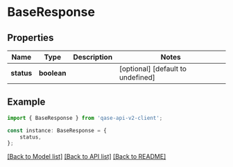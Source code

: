 # BaseResponse


## Properties

Name | Type | Description | Notes
------------ | ------------- | ------------- | -------------
**status** | **boolean** |  | [optional] [default to undefined]

## Example

```typescript
import { BaseResponse } from 'qase-api-v2-client';

const instance: BaseResponse = {
    status,
};
```

[[Back to Model list]](../README.md#documentation-for-models) [[Back to API list]](../README.md#documentation-for-api-endpoints) [[Back to README]](../README.md)
